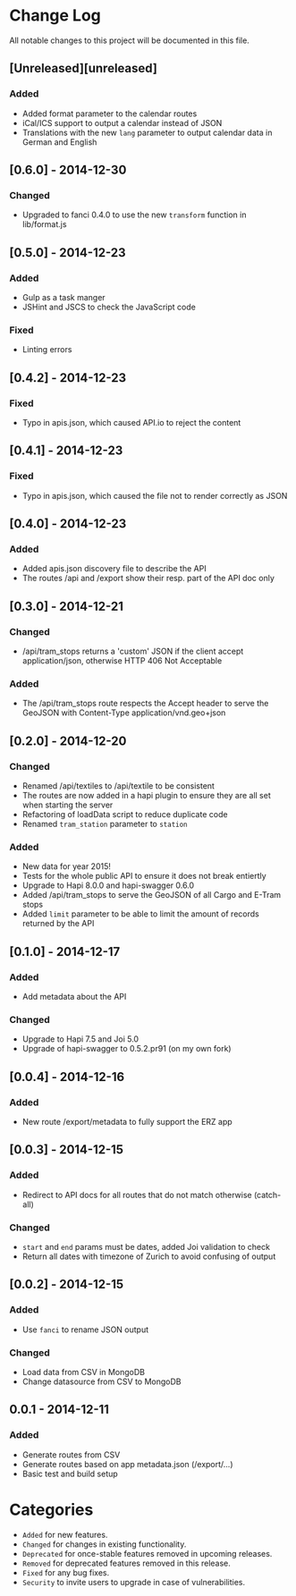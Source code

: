 # Change Log
All notable changes to this project will be documented in this file.

## [Unreleased][unreleased]
### Added
- Added format parameter to the calendar routes
- iCal/ICS support to output a calendar instead of JSON
- Translations with the new `lang` parameter to output calendar data in German and English

## [0.6.0] - 2014-12-30
### Changed
- Upgraded to fanci 0.4.0 to use the new `transform` function in lib/format.js

## [0.5.0] - 2014-12-23
### Added
- Gulp as a task manger
- JSHint and JSCS to check the JavaScript code

### Fixed
- Linting errors

## [0.4.2] - 2014-12-23
### Fixed
- Typo in apis.json, which caused API.io to reject the content

## [0.4.1] - 2014-12-23
### Fixed
- Typo in apis.json, which caused the file not to render correctly as JSON

## [0.4.0] - 2014-12-23
### Added
- Added apis.json discovery file to describe the API
- The routes /api and /export show their resp. part of the API doc only

## [0.3.0] - 2014-12-21
### Changed
- /api/tram_stops returns a 'custom' JSON if the client accept application/json, otherwise HTTP 406 Not Acceptable

### Added
- The /api/tram_stops route respects the Accept header to serve the GeoJSON with Content-Type application/vnd.geo+json

## [0.2.0] - 2014-12-20
### Changed
- Renamed /api/textiles to /api/textile to be consistent
- The routes are now added in a hapi plugin to ensure they are all set when starting the server
- Refactoring of loadData script to reduce duplicate code
- Renamed `tram_station` parameter to `station`

### Added
- New data for year 2015!
- Tests for the whole public API to ensure it does not break entiertly
- Upgrade to Hapi 8.0.0 and hapi-swagger 0.6.0
- Added /api/tram_stops to serve the GeoJSON of all Cargo and E-Tram stops
- Added `limit` parameter to be able to limit the amount of records returned by the API

## [0.1.0] - 2014-12-17
### Added
- Add metadata about the API

### Changed
- Upgrade to Hapi 7.5 and Joi 5.0
- Upgrade of hapi-swagger to 0.5.2.pr91 (on my own fork)

## [0.0.4] - 2014-12-16
### Added
- New route /export/metadata to fully support the ERZ app

## [0.0.3] - 2014-12-15
### Added
- Redirect to API docs for all routes that do not match otherwise (catch-all)

### Changed
- `start` and `end` params must be dates, added Joi validation to check
- Return all dates with timezone of Zurich to avoid confusing of output
 

## [0.0.2] - 2014-12-15
### Added
- Use `fanci` to rename JSON output

### Changed
- Load data from CSV in MongoDB
- Change datasource from CSV to MongoDB

## 0.0.1 - 2014-12-11
### Added
- Generate routes from CSV
- Generate routes based on app metadata.json (/export/...)
- Basic test and build setup


# Categories
- `Added` for new features.
- `Changed` for changes in existing functionality.
- `Deprecated` for once-stable features removed in upcoming releases.
- `Removed` for deprecated features removed in this release.
- `Fixed` for any bug fixes.
- `Security` to invite users to upgrade in case of vulnerabilities.
